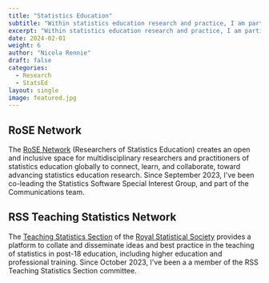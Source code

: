 ```yaml
---
title: "Statistics Education"
subtitle: "Within statistics education research and practice, I am particularly interested in the areas of R pedagogy, teaching in applied contexts, and good practices for data science."
excerpt: "Within statistics education research and practice, I am particularly interested in the areas of R pedagogy, teaching in applied contexts, and good practices for data science."
date: 2024-02-01
weight: 6
author: "Nicola Rennie"
draft: false
categories:
  - Research
  - StatsEd
layout: single
image: featured.jpg
---
```


## RoSE Network

The [RoSE Network](https://www.rose-network.org/) (Researchers of Statistics Education) creates an open and inclusive space for multidisciplinary researchers and practitioners of statistics education globally to connect, learn, and collaborate, toward advancing statistics education research. Since September 2023, I've been co-leading the Statistics Software Special Interest Group, and part of the Communications team.

## RSS Teaching Statistics Network

The [Teaching Statistics Section](https://rss.org.uk/membership/rss-groups-and-committees/sections/teaching-statistics/) of the [Royal Statistical Society](https://rss.org.uk/) provides a platform to collate and disseminate ideas and best practice in the teaching of statistics in post-18 education, including higher education and professional training. Since October 2023, I've been a a member of the RSS Teaching Statistics Section committee.
